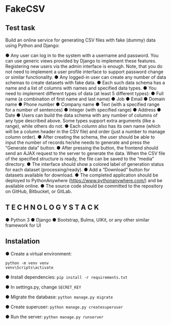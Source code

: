 # FakeCSV

## Test task

Build an online service for generating CSV files with fake (dummy) data using Python and Django:

● Any user can log in to the system with a username and password.
  You can use generic views provided by Django to implement these features.
  Registering new users via the admin interface is enough. Note, that you
  do not need to implement a user profile interface to support password
  change or similar functionality.
● Any logged-in user can create any number of data schemas to create
  datasets with fake data.
● Each such data schema has a name and a list of columns with names and
  specified data types.
● You need to implement different types of data (at least 5 different types):
	● Full name (a combination of first name and last name)
	● Job
	● Email
	● Domain name
	● Phone number
	● Company name
	● Text (with a specified range for a number of sentences)
	● Integer (with specified range)
	● Address
	● Date
● Users can build the data schema with any number of columns of any type
  described above. Some types support extra arguments (like a range),
  while others do not.
● Each column also has its own name (which will be a column header in the
  CSV file) and order (just a number to manage column order).
● After creating the schema, the user should be able to input the number of
  records he/she needs to generate and press the “Generate data” button.
● After pressing the button, the frontend should send an AJAX request to
  the server to generate the data. When the CSV file of the specified
  structure is ready, the file can be saved to the “media” directory.
● The interface should show a colored label of generation status for each
  dataset (processing/ready).
● Add a “Download” button for datasets available for download.
● The completed application should be deployed to PythonAnywhere
  (https://www.pythonanywhere.com/) and be available online.
● The source code should be committed to the repository on GitHub,
  Bitbucket, or GitLab.

## T E C H N O L O G Y S T A C K

● Python 3
● Django
● Bootstrap, Bulma, UIKit, or any other similar framework for UI


## Instalation

● Create a virtual environment:
  ```
  python -m venv venv
  venv\Scripts\activate
  ```

● Install dependencies:
  `pip install -r requirements.txt`

● In settings.py, change `SECRET_KEY`

● Migrate the database:
  `python manage.py migrate`

● Create superuser:
  `python manage.py createsuperuser`

● Run the server:
  `python manage.py runserver`

